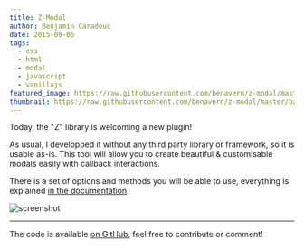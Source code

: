 ```yaml
---
title: Z-Modal
author: Benjamin Caradeuc
date: 2015-09-06
tags:
  - css
  - html
  - modal
  - javascript
  - vanillajs
featured_image: https://raw.githubusercontent.com/benavern/z-modal/master/banner.jpg
thumbnail: https://raw.githubusercontent.com/benavern/z-modal/master/banner.jpg
---
```


Today, the "Z" library is welcoming a new plugin!

As usual, I developped it without any third party library or framework, so it is usable as-is. This tool will allow you to create beautiful & customisable modals easily with callback interactions.

There is a set of options and methods you will be able to use, everything is explained [in the documentation](http://blog.caradeuc.info/z-modal).

![screenshot](https://raw.githubusercontent.com/benavern/z-modal/master/screenshot.jpg)

---

The code is available [on GitHub](http://github.com/benavern/z-modal), feel free to contribute or comment!
